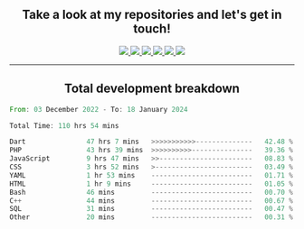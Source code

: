 <h2 align="center">
  Take a look at my repositories and let's get in touch!
</h2>
<p align="center">
  <a href= "">
    <img src="https://img.icons8.com/material-outlined/30/689d6a/facebook.png"/>
  </a>
  <a href= "">
    <img src="https://img.icons8.com/material-outlined/30/689d6a/instagram.png"/>
  </a>
  <a href= "">
    <img src="https://img.icons8.com/material-outlined/30/689d6a/linkedin.png"/>
  </a>
  <a href= "">
    <img src="https://img.icons8.com/material-outlined/30/689d6a/twitter.png"/>
  </a>
  <a href= "">
    <img src="https://img.icons8.com/material-outlined/30/689d6a/geography.png"/>
  </a>
  <a href="">
    <img src="https://img.icons8.com/material-outlined/30/689d6a/email.png"/>
  </a>
</p>

---

<h2 align="center">Total development breakdown</h2>

<p align="center">
<!--START_SECTION:waka-->

```rust
From: 03 December 2022 - To: 18 January 2024

Total Time: 110 hrs 54 mins

Dart               47 hrs 7 mins   >>>>>>>>>>>--------------   42.48 %
PHP                43 hrs 39 mins  >>>>>>>>>>---------------   39.36 %
JavaScript         9 hrs 47 mins   >>-----------------------   08.83 %
CSS                3 hrs 52 mins   >------------------------   03.49 %
YAML               1 hr 53 mins    -------------------------   01.71 %
HTML               1 hr 9 mins     -------------------------   01.05 %
Bash               46 mins         -------------------------   00.70 %
C++                44 mins         -------------------------   00.67 %
SQL                31 mins         -------------------------   00.47 %
Other              20 mins         -------------------------   00.31 %
```

<!--END_SECTION:waka-->
</p>
